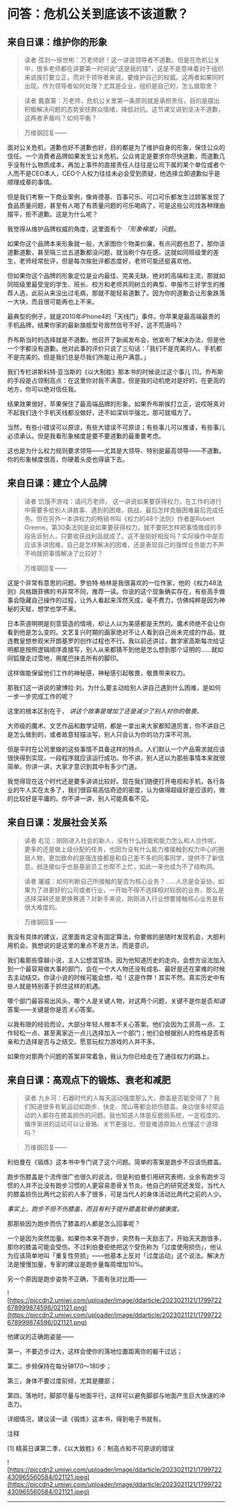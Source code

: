 # 问答：危机公关到底该不该道歉？

## 来自日课：维护你的形象

> 读者 弦剡～徐世彬：万老师好！这一讲说领导者不道歉。但是在危机公关中，很多老师都在讲要第一时间说“这是我的错”，这是不是意味着对于组织来说挨打要立正，而对于领导者来说，要维护自己的权威。这两者如果同时出现，作为领导者如何处理？尤其是企业，组织是自己的，怎么做取舍？

> 读者 戴嘉蒙：万老师，危机公关里第一条原则就是承担责任，目的是摆出积极解决问题的态势安抚群众情绪，降低对抗。这节课又讲到坚决不道歉，这两者矛盾吗？如何平衡？

> 万维钢回复——

面对公关危机，道歉也好不道歉也好，目的都是为了维护自身的形象，保住公众的信任。一个消费者品牌如果发生公关危机，公众肯定是要求你尽快道歉，而道歉几乎没有什么物质成本，再加上事件的直接责任人往往是公司下属的某个单位或者个人而不是CEO本人，CEO个人权力往往未必会受到质疑，他选择立即道歉似乎是顺理成章的事情。

但是我们考察一下商业案例，像肯德基、百事可乐、可口可乐都发生过顾客发现了食品质量问题，甚至有人喝了有质量问题的可乐喝病了，可是这些公司找各种理由摆平，拒不道歉。这是为什么呢？

我觉得从维护品牌权威的角度，这里面有个 *「形象梯度」* 问题。

如果你这个品牌本来形象就一般，大家图你个物美价廉，有点问题也忍了，那你该道歉道歉，甚至隔三岔五道歉都没问题，就当刷个存在感。这就如同班级里的差生，老师经常批评，但是每次挨批评都态度好，老师可能还挺喜欢他。

但如果你这个品牌的形象定位是业内最佳、完美无缺、绝对的高端和主流，那就如同班级里最受宠的学生、班长、校方和老师共同树立的典型、申报市三好学生的推荐人选，此前从来没出过毛病，那就不能轻易道歉了。因为你的道歉会让形象跌落一大块，而且很可能再也上不来。

最典型的例子，就是2010年iPhone4的「天线门」事件。你苹果是最高端最贵的手机品牌，结果你家的最新旗舰型号居然信号不好，这不荒唐吗？

乔布斯当时的选择就是不道歉。他召开了新闻发布会，他宣布了解决办法，但是他一个字都没有道歉。他对此事的评价只说了三句话：「我们不是完美的人。手机都不是完美的。但是我们总是尽我们所能让用户满意。」

我们专栏讲斯科特·亚当斯的《以大制胜》那本书的时候说过这个事儿 [1]。乔布斯的手段是占领制高点：在这里你对我不满意，但是我的动机绝对是好的，在更高的地方，你可以绝对信任我。

结果效果很好，苹果保住了最高端品牌的形象。如果乔布斯挨打立正，说哎呀真对不起我们连个手机天线都没做好，还不如深圳华强北，那可就塌方了。

当然，有些小错误可以原谅，有些大错误不可原谅；有些事儿可以推诿，有些事儿必须承认。但是我看形象梯度是要不要道歉的最重要考虑。

这也是为什么权力规则要求领导——尤其是大领导、特别是最高领导——不道歉。你的形象梯度很高，你硬着头皮也得装下去。

## 来自日课：建立个人品牌

> 读者 饥饿不游戏：请问万老师， 这一讲说如果要获得权力，在工作的进行中需要多给别人讲故事、遇到的困难，挑战，最后怎样克服困难最后完成任务。但在另外一本讲权力的畅销书叫《权力的48个法则》作者是Robert Greene。第30条法则是说如果要获得权力，就不要把怎样把事情做成的手段告诉别人，只要收获战利品就成了。这不是刚好相反吗？实际操作中是否应该多讲困难，自己是怎样解决的困难，还是表现自己的强悍业务能力不声不响就把事情解决了比较好？

> 万维钢回复——

这是个非常有意思的问题。罗伯特·格林是我很喜欢的一位作家，他的《权力48法则》风格跟菲佛的书非常不同，推荐一读。你说的这个现象确实存在，有些高手做事会隐藏自己操作的过程，让外人看起来浑然天成，毫不费力，仿佛纯粹是因为神秘的天赋，想学也学不来。

日本茶道明明是刻意营造的情境，却让人以为美感都是天然的。魔术师绝不会让你看到他是怎么变的。文艺复兴时期的画家绝对不让人看到自己尚未完成的作品，就连教皇想参观米开朗基罗的创作过程也不行。我以前还讲过，数学家高斯每次给证明都是按照逻辑顺序直接写，别人从来都猜不到他是怎么想到那个证明的……就如同狐狸走过雪地，用尾巴抹去所有的脚印。

这样做能保留他们工作的神秘感，神秘感引起敬畏，敬畏带来权力。

那我们这一讲说的黛博拉·刘，为什么要主动给别人讲自己遇到什么困难，是如何一步一步完成工作的呢？

这里的根本区别在于， *讲这个故事是增加了还是减少了别人对你的敬畏。*

大师级的魔术、文艺作品和数学证明，都是一拿出来大家都知道厉害，你不讲自己是怎么做到的，或者故意轻描淡写，别人只会认为你的功力深不可测。

但是平时在公司里做的这些事情不具备这样的特点。人们默认一个产品需求就应该很快得到实现，一段程序就应该运行成功。你不讲，别人还以为那些事情本来就很简单。你讲一讲，大家才意识到其中有多少门道。

我觉得现在这个时代还是要多讲讲比较好。现在我们随便打开电视和手机，各行各业的牛人实在太多了，我们很容易高估奇迹的密度，认为做得超级好是应该的，做的比较好是平庸的。你不讲一讲，别人可能真看不见。

## 来自日课：发展社会关系

> 读者 右见：刚刚进入社会的新人，没有什么技能和能力怎么和人合作呢，更多的还是做上级分配的任务，也因为没有什么能力难接触到权力中心的圈层人物，更加致命的是强连接都是和自己差不多的同事同学，提供不了新信息，弱连接似乎也是基层员工也帮不上忙，如此一来也成为不了结构洞。

> 读者 屠威：如何判断自己所接触的是否为核心业务？……人总是会妥协，如果为了进更好的公司或者行业，一开始不得不选择相对较弱的业务，那么是选择深耕还是更换赛道？对新手来说，刚刚进入行业想要接触核心业务是有很大难度的。

> 万维钢回复——

我没有具体的建议，这里面肯定没有固定算法，你要做的是随时发现机会，大胆利用机会。我想说的是这里的重点不是方法，而是意识。

我们看那些穿越小说，主人公想混官场，因为他知道历史的走向，会想方设法加入到一个最容易做大事的部门，会在一个大人物还没有成名、最好是还在蒙难的时候去主动结交。你读小说的时候可能会想，哈！这是作弊！其实不然。真实历史中有些人就是特别善于抓住这样的机遇。

哪个部门最容易出风头，哪个人是关键人物，对这两个问题，关键不是你是否*知道*答案——关键是你是否*关心*答案。

以我有限的经验而论，大部分年轻人根本不关心答案。他们会因为工资高一点、工作轻松一点、甚至离家近一点儿选择加入一个部门；他们会根据别人的性格是否有亲和力选择是否与之结交。愿意玩权力游戏的人并不多。

如果你对那两个问题的答案非常着急，我认为你已经走在了通往权力的路上。

## 来自日课：高观点下的锻炼、衰老和减肥

> 读者 九乡河：石器时代的人每天运动强度那么大，膝盖是否能受得了？我们知道很多有氧运动如跑步、快走、爬山等都会损伤膝盖。身边很多经常运动的人都存在膝盖损伤的问题。我也知道人体是反脆弱系统，一定程度的、循序渐进的运动可以让骨骼、关节更强壮。但是难道原始人也懂这个道理吗？

> 万维钢回复——

利伯曼在《锻炼》这本书中专门说了这个问题。简单的答案是跑步不应该伤膝盖。

跑步伤膝盖是个流传很广也很久的说法，但是利伯曼引用研究表明，业余有跑步习惯的人并不比没有跑步习惯的人更容易患骨关节炎。他自己的研究还发现，当代人的膝盖损伤比两代之前的人多了很多，可是当代人的身体活动比两代之前的人少。

 *事实上，跑步不但不伤膝盖，而且有利于提升膝盖软骨的健康度。*

那那些因为跑步而伤了膝盖的人都是怎么回事呢？

一个是因为突然加量。如果你本来不跑步，突然有一天励志了，开始天天跑很多，那你的膝盖可能会受伤。不过利伯曼拒绝把这个受伤称为「过度使用损伤」，他认为应该简单地叫「重复性劳损」——他基本上反对「过度运动」这个说法。解决方法是慢慢加量，专家的建议是跑步量每周增加10%。

另一个原因是跑步姿势不正确，下面有张对比图——

![https://piccdn2.umiwi.com/uploader/image/ddarticle/2023021121/1799722678999874596/021121.png](https://piccdn2.umiwi.com/uploader/image/ddarticle/2023021121/1799722678999874596/021121.png)

他建议的正确跑姿是——

第一，不要迈步过大，这样会使你的落地位置距离你的躯干过远；

第二，步频保持在每分钟170～180步；

第三，身体不要过度前倾，尤其是腰部；

第四，落地时，脚部尽量与地面平行，这样可以避免脚部与地面产生巨大快速的冲击力。

详细情况，建议读一读《锻炼》这本书，得到电子书就有。

注释

[1] 精英日课第二季，《以大致胜》6：制高点和不可原谅的错误

![https://piccdn2.umiwi.com/uploader/image/ddarticle/2023021121/1799722430965560584/021121.jpeg](https://piccdn2.umiwi.com/uploader/image/ddarticle/2023021121/1799722430965560584/021121.jpeg)

---
